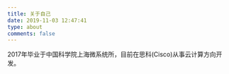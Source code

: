 ```yaml
---
title: 关于自己
date: 2019-11-03 12:47:41
type: about
comments: false
---
```


2017年毕业于中国科学院上海微系统所，目前在思科(Cisco)从事云计算方向开发。